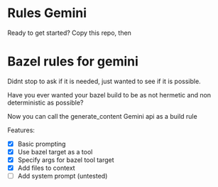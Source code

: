 # Rules Gemini

Ready to get started? Copy this repo, then

# Bazel rules for gemini

Didnt stop to ask if it is needed, just wanted to see if it is possible.

Have you ever wanted your bazel build to be as not hermetic and non deterministic as possible?

Now you can call the generate_content Gemini api as a build rule

Features:

- [x] Basic prompting
- [x] Use bazel target as a tool
- [x] Specify args for bazel tool target
- [x] Add files to context
- [ ] Add system prompt (untested)
